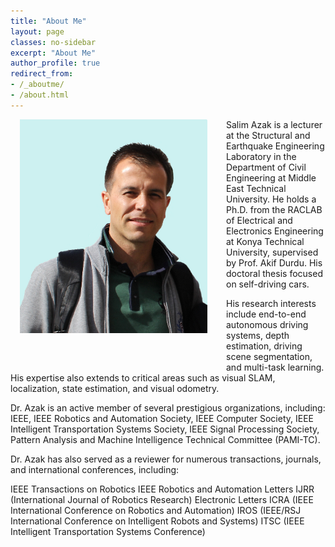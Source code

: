 ```yaml
---
title: "About Me"
layout: page
classes: no-sidebar
excerpt: "About Me"
author_profile: true
redirect_from: 
- /_aboutme/
- /about.html
---
```


<img src="/images/SA2.JPG" alt="SA2" style="float: left; width: 300px; margin-left: 15px; margin-right: 30px; margin-bottom: 50px;">


<div class="text-container">
Salim Azak is a lecturer at the Structural and Earthquake Engineering Laboratory in the Department of Civil Engineering at Middle East Technical University. He holds a Ph.D. from the RACLAB of Electrical and Electronics Engineering at Konya Technical University, supervised by Prof. Akif Durdu. His doctoral thesis focused on self-driving cars.

His research interests include end-to-end autonomous driving systems, depth estimation, driving scene segmentation, and multi-task learning. His expertise also extends to critical areas such as visual SLAM, localization, state estimation, and visual odometry.

Dr. Azak is an active member of several prestigious organizations, including:
IEEE,
IEEE Robotics and Automation Society,
IEEE Computer Society,
IEEE Intelligent Transportation Systems Society,
IEEE Signal Processing Society,
Pattern Analysis and Machine Intelligence Technical Committee (PAMI-TC).

Dr. Azak has also served as a reviewer for numerous transactions, journals, and international conferences, including:

IEEE Transactions on Robotics
IEEE Robotics and Automation Letters
IJRR (International Journal of Robotics Research)
Electronic Letters
ICRA (IEEE International Conference on Robotics and Automation)
IROS (IEEE/RSJ International Conference on Intelligent Robots and Systems)
ITSC (IEEE Intelligent Transportation Systems Conference)
</div>
